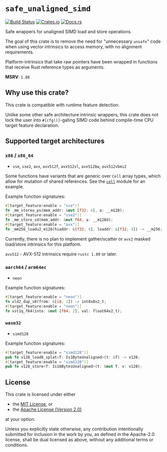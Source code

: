 # `safe_unaligned_simd`

[![Build Status](https://github.com/okaneco/safe_unaligned_simd/actions/workflows/rust-ci.yml/badge.svg?branch=master)](https://github.com/okaneco/safe_unaligned_simd)
[![Crates.io](https://img.shields.io/crates/v/safe_unaligned_simd.svg)](https://crates.io/crates/safe_unaligned_simd)
[![Docs.rs](https://docs.rs/safe_unaligned_simd/badge.svg)](https://docs.rs/safe_unaligned_simd)

Safe wrappers for unaligned SIMD load and store operations.

The goal of this crate is to remove the need for "unnecessary `unsafe`" code when using vector intrinsics to access memory, with no alignment requirements.

Platform-intrinsics that take raw pointers have been wrapped in functions that receive Rust reference types as arguments.

**MSRV**: `1.88`

## Why use this crate?

This crate is compatible with runtime feature detection.

Unlike some other safe architecture intrinsic wrappers, this crate does not lock the user into `#[cfg()]`-gating SIMD code behind compile-time CPU target feature declaration.

## Supported target architectures

### `x86` / `x86_64`
- `sse`, `sse2`, `avx`, `avx512f`, `avx512vl`, `avx512bw`, `avx512vbmi2`

Some functions have variants that are generic over `Cell` array types, which allow for mutation of shared references.
See the [`cell`](./src/x86/cell.rs) module for an example.

Example function signatures:
```rust
#[target_feature(enable = "sse")]
fn _mm_storeu_ps(mem_addr: &mut [f32; 4], a: __m128);
#[target_feature(enable = "sse2")]
fn _mm_store_sd(mem_addr: &mut f64, a: __m128d);
#[target_feature(enable = "avx")]
fn _mm256_loadu2_m128(hiaddr: &[f32; 4], loaddr: &[f32; 4]) -> __m256;
```

Currently, there is no plan to implement gather/scatter or `avx2` masked load/store intrinsics for this platform.

`avx512` - AVX-512 intrinsics require `rustc 1.89` or later.

### `aarch64` / `arm64ec`
- `neon`

Example function signatures:
```rust
#[target_feature(enable = "neon")]
fn vld2_dup_s8(from: &[i8; 2]) -> int8x8x2_t;
#[target_feature(enable = "neon")]
fn vst1q_f64(into: &mut [f64; 2], val: float64x2_t);
```

### `wasm32`
- `simd128`

Example function signatures:
```rust
#[target_feature(enable = "simd128")]
pub fn v128_load8_splat<T: Is1ByteUnaligned>(t: &T) -> v128;
#[target_feature(enable = "simd128")]
pub fn v128_store<T: Is16BytesUnaligned>(t: &mut T, v: v128);
```

## License
This crate is licensed under either
- the [MIT License](LICENSE-MIT), or
- the [Apache License (Version 2.0)](LICENSE-APACHE)

at your option.

Unless you explicitly state otherwise, any contribution intentionally submitted
for inclusion in the work by you, as defined in the Apache-2.0 license, shall be
dual licensed as above, without any additional terms or conditions.
